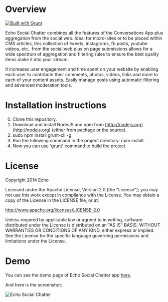 # Overview

[![Built with Grunt](https://cdn.gruntjs.com/builtwith.png)](http://gruntjs.com/)

Echo Social Chatter combines all the features of the Conversations App plus aggregation from the social web. Ideal for micro-sites or to be placed within CMS articles, this collection of tweets, instagrams, fb posts, youtube videos, etc.. from the social web plus on page submissions allows for a wide spectrum of aggregation and filtering rules to ensure the best quality items make it into your stream.

It increases user engagement and time spent on your website by enabling each user to contribute their comments, photos, videos, links and more to each of your content assets. Easily manage posts using automatic filtering and advanced moderation tools.

# Installation instructions

0. Clone this repository.
1. Download and install NodeJS and npm from [http://nodejs.org](http://nodejs.org) (either from package or the source).
2. sudo npm install grunt-cli -g
3. Run the following command in the project directory: npm install
4. Now you can use 'grunt' command to build the project

# License

Copyright 2014 Echo

Licensed under the Apache License, Version 2.0 (the "License"); you may not use this work except in compliance with the License. You may obtain a copy of the License in the LICENSE file, or at:

http://www.apache.org/licenses/LICENSE-2.0

Unless required by applicable law or agreed to in writing, software distributed under the License is distributed on an "AS IS" BASIS, WITHOUT WARRANTIES OR CONDITIONS OF ANY KIND, either express or implied. See the License for the specific language governing permissions and limitations under the License.

# Demo

You can see the demo page of Echo Social Chatter  app [here](http://echoappsteam.github.io/EchoSocialChatter/).

And here is the screenshot:

![Echo Social Chatter](http://echoappsteam.github.io/EchoSocialChatter/images/social-chatter-screenshot.png "Echo Social Chatter Screenshot")
